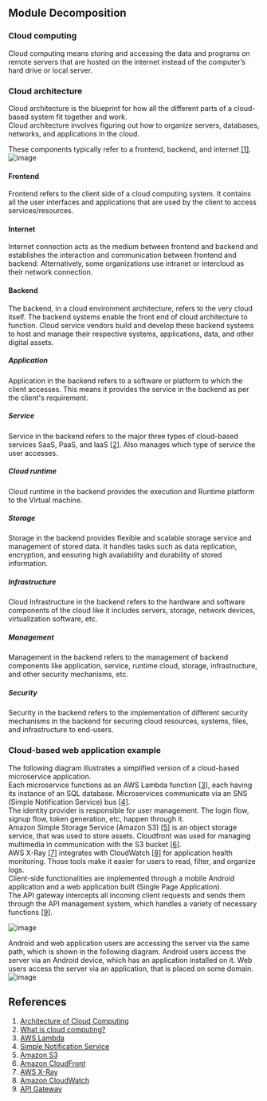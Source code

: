 ## Module Decomposition

### Cloud computing
Cloud computing means storing and accessing the data and programs on remote servers that are hosted on the internet instead of the computer’s hard drive or local server.

### Cloud architecture
Cloud architecture is the blueprint for how all the different parts of a cloud-based system fit together and work.<br>
Cloud architecture involves figuring out how to organize servers, databases, networks, and applications in the cloud.<br>

These components typically refer to a frontend, backend, and internet [[1]](https://www.geeksforgeeks.org/architecture-of-cloud-computing/).<br>
![image](https://github.com/cojic/CloudSecurityResearch/assets/102799668/ce8a1631-7b64-43e8-b945-88fa9395af68)

#### Frontend
Frontend refers to the client side of a cloud computing system. It contains all the user interfaces and applications that are used by the client to access services/resources.

#### Internet
Internet connection acts as the medium between frontend and backend and establishes the interaction and communication between frontend and backend.
Alternatively, some organizations use intranet or intercloud as their network connection.

#### Backend
The backend, in a cloud environment architecture, refers to the very cloud itself. The backend systems enable the front end of cloud architecture to function.
Cloud service vendors build and develop these backend systems to host and manage their respective systems, applications, data, and other digital assets.

##### Application
Application in the backend refers to a software or platform to which the client accesses. This means it provides the service in the backend as per the client's requirement.

##### Service
Service in the backend refers to the major three types of cloud-based services SaaS, PaaS, and IaaS [[2]](https://www.cloudflare.com/learning/cloud/what-is-the-cloud/). Also manages which type of service the user accesses.<br>

##### Cloud runtime
Cloud runtime in the backend provides the execution and Runtime platform to the Virtual machine.

##### Storage
Storage in the backend provides flexible and scalable storage service and management of stored data. It handles tasks such as data replication, encryption, and ensuring high availability and durability of stored information.

##### Infrastructure
Cloud Infrastructure in the backend refers to the hardware and software components of the cloud like it includes servers, storage, network devices, virtualization software, etc.

##### Management
Management in the backend refers to the management of backend components like application, service, runtime cloud, storage, infrastructure, and other security mechanisms, etc.

##### Security
Security in the backend refers to the implementation of different security mechanisms in the backend for securing cloud resources, systems, files, and infrastructure to end-users.

### Cloud-based web application example
The following diagram illustrates a simplified version of a cloud-based microservice application.<br>
Each microservice functions as an AWS Lambda function [[3]](https://aws.amazon.com/lambda/), each having its instance of an SQL database. Microservices communicate via an SNS (Simple Notification Service) bus [[4]](https://aws.amazon.com/sns/).<br>
The identity provider is responsible for user management. The login flow, signup flow, token generation, etc, happen through it.<br>
Amazon Simple Storage Service (Amazon S3) [[5]](https://aws.amazon.com/s3/) is an object storage service, that was used to store assets. Cloudfront was used for managing multimedia in communication with the S3 bucket [[6]](https://aws.amazon.com/cloudfront/).<br>
AWS X-Ray [[7]](https://aws.amazon.com/xray/) integrates with CloudWatch [[8]](https://aws.amazon.com/cloudwatch/) for application health monitoring. Those tools make it easier for users to read, filter, and organize logs.<br>
Client-side functionalities are implemented through a mobile Android application and a web application built (Single Page Application). <br>
The API gateway intercepts all incoming client requests and sends them through the API management system, which handles a variety of necessary functions [[9]](https://aws.amazon.com/api-gateway/).

![image](https://github.com/cojic/CloudSecurityResearch/assets/102799668/ed55cfef-3c09-45c4-8942-8148dd37b9c3)

Android and web application users are accessing the server via the same path, which is shown in the following diagram. Android users access the server via an Android device, which has an application installed on it. Web users access the server via an application, that is placed on some domain.<br>
![image](https://github.com/cojic/CloudSecurityResearch/assets/102799668/5eb94dce-1b26-4269-afb8-5024a41012e3)


## References
1. [Architecture of Cloud Computing](https://www.geeksforgeeks.org/architecture-of-cloud-computing/)
2. [What is cloud computing?](https://www.cloudflare.com/learning/cloud/what-is-the-cloud/)
3. [AWS Lambda](https://aws.amazon.com/lambda/)
4. [Simple Notification Service](https://aws.amazon.com/sns/)
5. [Amazon S3](https://aws.amazon.com/s3/)
6. [Amazon CloudFront](https://aws.amazon.com/cloudfront/)
7. [AWS X-Ray](https://aws.amazon.com/xray/)
8. [Amazon CloudWatch](https://aws.amazon.com/cloudwatch/)
9. [API Gateway](https://aws.amazon.com/api-gateway/)
